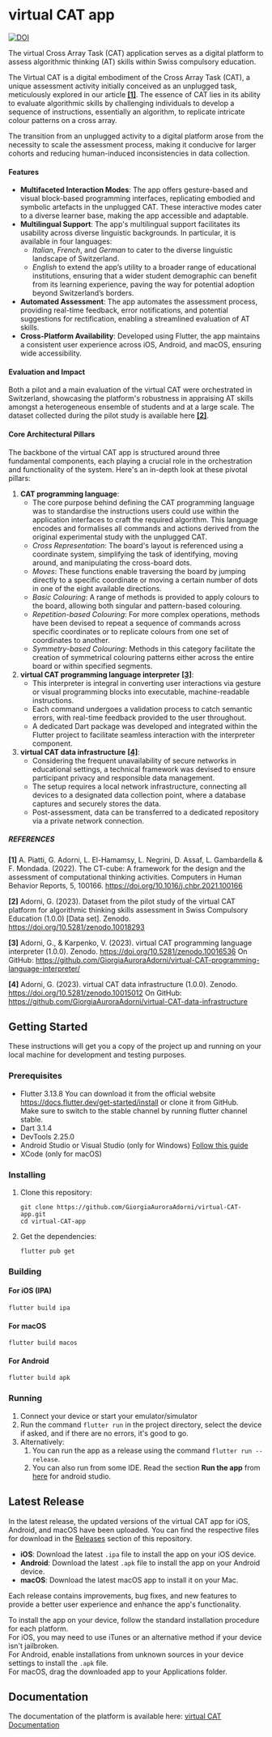 # virtual CAT app

[![DOI](https://zenodo.org/badge/DOI/10.5281/zenodo.10027852.svg)](https://doi.org/10.5281/zenodo.10027852)

The virtual Cross Array Task (CAT) application serves as a digital platform to assess algorithmic thinking (AT) skills within Swiss compulsory education. 

The Virtual CAT is a digital embodiment of the Cross Array Task (CAT), a unique assessment activity initially conceived as an unplugged task, meticulously explored in our article [**[1]**](https://doi.org/10.1016/j.chbr.2021.100166). The essence of CAT lies in its ability to evaluate algorithmic skills by challenging individuals to develop a sequence of instructions, essentially an algorithm, to replicate intricate colour patterns on a cross array.

The transition from an unplugged activity to a digital platform arose from the necessity to scale the assessment process, making it conducive for larger cohorts and reducing human-induced inconsistencies in data collection. 

#### Features

- **Multifaceted Interaction Modes**: The app offers gesture-based and visual block-based programming interfaces, replicating embodied and symbolic artefacts in the unplugged CAT. These interactive modes cater to a diverse learner base, making the app accessible and adaptable.
- **Multilingual Support**: The app's multilingual support facilitates its usability across diverse linguistic backgrounds. In particular, it is available in four languages: 
  - *Italian*, *French*, and *German* to cater to the diverse linguistic landscape of Switzerland. 
  - *English* to extend the app’s utility to a broader range of educational institutions, ensuring that a wider student demographic can benefit from its learning experience, paving the way for potential adoption beyond Switzerland’s borders.
- **Automated Assessment**: The app automates the assessment process, providing real-time feedback, error notifications, and potential suggestions for rectification, enabling a streamlined evaluation of AT skills.
- **Cross-Platform Availability**: Developed using Flutter, the app maintains a consistent user experience across iOS, Android, and macOS, ensuring wide accessibility.

#### Evaluation and Impact

Both a pilot and a main evaluation of the virtual CAT were orchestrated in Switzerland, showcasing the platform's robustness in appraising AT skills amongst a heterogeneous ensemble of students and at a large scale. The dataset collected during the pilot study is available here [**[2]**](https://doi.org/10.5281/zenodo.10018293).

#### Core Architectural Pillars

The backbone of the virtual CAT app is structured around three fundamental components, each playing a crucial role in the orchestration and functionality of the system. Here's an in-depth look at these pivotal pillars:

1. **CAT programming language**: 
   - The core purpose behind defining the CAT programming language was to standardise the instructions users could use within the application interfaces to craft the required algorithm. This language encodes and formalises all commands and actions derived from the original experimental study with the unplugged CAT.
   - *Cross Representation*: The board's layout is referenced using a coordinate system, simplifying the task of identifying, moving around, and manipulating the cross-board dots.
   - *Moves*: These functions enable traversing the board by jumping directly to a specific coordinate or moving a certain number of dots in one of the eight available directions.
   - *Basic Colouring*: A range of methods is provided to apply colours to the board, allowing both singular and pattern-based colouring.
   - *Repetition-based Colouring*: For more complex operations, methods have been devised to repeat a sequence of commands across specific coordinates or to replicate colours from one set of coordinates to another.
   - *Symmetry-based Colouring*: Methods in this category facilitate the creation of symmetrical colouring patterns either across the entire board or within specified segments.
2. **virtual CAT programming language interpreter** [**[3]**](https://doi.org/10.5281/zenodo.10016536): 
   - This interpreter is integral in converting user interactions via gesture or visual programming blocks into executable, machine-readable instructions.
   - Each command undergoes a validation process to catch semantic errors, with real-time feedback provided to the user throughout.
   - A dedicated Dart package was developed and integrated within the Flutter project to facilitate seamless interaction with the interpreter component.
3. **virtual CAT data infrastructure** [**[4]**](https://doi.org/10.5281/zenodo.10015012): 
   - Considering the frequent unavailability of secure networks in educational settings, a technical framework was devised to ensure participant privacy and responsible data management.
   - The setup requires a local network infrastructure, connecting all devices to a designated data collection point, where a database captures and securely stores the data. 
   - Post-assessment, data can be transferred to a dedicated repository via a private network connection.

##### REFERENCES

**[1]** A. Piatti, G. Adorni, L. El-Hamamsy, L. Negrini, D. Assaf, L. Gambardella & F. Mondada. (2022). The CT-cube: A framework for the design and the assessment of computational thinking activities. Computers in Human Behavior Reports, 5, 100166. https://doi.org/10.1016/j.chbr.2021.100166

**[2]** Adorni, G. (2023). Dataset from the pilot study of the virtual CAT platform for algorithmic thinking skills assessment in Swiss Compulsory Education (1.0.0) [Data set]. Zenodo. https://doi.org/10.5281/zenodo.10018293

**[3]** Adorni, G., & Karpenko, V. (2023). virtual CAT programming language interpreter (1.0.0). Zenodo. https://doi.org/10.5281/zenodo.10016536 
On GitHub: https://github.com/GiorgiaAuroraAdorni/virtual-CAT-programming-language-interpreter/

**[4]** Adorni, G. (2023). virtual CAT data infrastructure (1.0.0). Zenodo. https://doi.org/10.5281/zenodo.10015012
On GitHub: https://github.com/GiorgiaAuroraAdorni/virtual-CAT-data-infrastructure

## Getting Started

These instructions will get you a copy of the project up and running on your local machine for development and testing purposes.

### Prerequisites

- Flutter 3.13.8
  You can download it from the official website https://docs.flutter.dev/get-started/install or clone it from GitHub.  
  Make sure to switch to the stable channel by running flutter channel stable.
- Dart 3.1.4
- DevTools 2.25.0
- Android Studio or Visual Studio (only for Windows) 
  [Follow this guide](https://docs.flutter.dev/get-started/editor?tab=androidstudio)
- XCode (only for macOS)

### Installing

1. Clone this repository:

   ```shell
   git clone https://github.com/GiorgiaAuroraAdorni/virtual-CAT-app.git
   cd virtual-CAT-app
   ```

2. Get the dependencies:

   ```shell
   flutter pub get
   ```

### Building 

#### For iOS (IPA)

```shell
flutter build ipa
```

#### For macOS

```shell
flutter build macos
```

#### For Android

```shell
flutter build apk
```

### Running

1.  Connect your device or start your emulator/simulator
2. Run the command `flutter run` in the project directory, select the device if asked, and if there are no errors, it's good to go.
3. Alternatively:
   1.  You can run the app as a release using the command `flutter run --release`.
   2. You can also run from some IDE. Read the section **Run the app** from [here](https://docs.flutter.dev/get-started/test-drive?tab=androidstudio) for android studio.

## Latest Release

In the latest release, the updated versions of the virtual CAT app for iOS, Android, and macOS have been uploaded. You can find the respective files for download in the [Releases](https://github.com/GiorgiaAuroraAdorni/virtual-CAT-app/releases) section of this repository.

- **iOS**: Download the latest `.ipa` file to install the app on your iOS device.
- **Android**: Download the latest `.apk` file to install the app on your Android device.
- **macOS**: Download the latest macOS app to install it on your Mac.

Each release contains improvements, bug fixes, and new features to provide a better user experience and enhance the app's functionality. 

To install the app on your device, follow the standard installation procedure for each platform.  
For iOS, you may need to use iTunes or an alternative method if your device isn't jailbroken.  
For Android, enable installations from unknown sources in your device settings to install the `.apk` file.  
For macOS, drag the downloaded app to your Applications folder.

## Documentation

The documentation of the platform is available here: [virtual CAT Documentation](https://giorgiaauroraadorni.github.io/virtual-CAT-app/)

